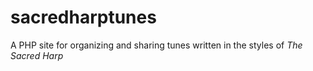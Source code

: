 # sacredharptunes
A PHP site for organizing and sharing tunes written in the styles of *The Sacred Harp*

